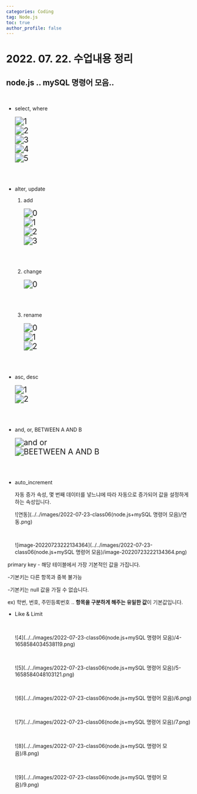 ```yaml
---
categories: Coding	
tag: Node.js
toc: true
author_profile: false
---
```




# 2022. 07. 22. 수업내용 정리 #

## node.js .. mySQL 명령어 모음..

<br>

* select, where

  <img src="../../images/2022-07-23-class06(node.js+mySQL 명령어 모음)/1.png" alt="1" style="zoom:150%;" />

  <br>

  <img src="../../images/2022-07-23-class06(node.js+mySQL 명령어 모음)/2.png" alt="2" style="zoom:150%;" />

  <br>

  <img src="../../images/2022-07-23-class06(node.js+mySQL 명령어 모음)/3.png" alt="3" style="zoom:150%;" />

  <br>

  <img src="../../images/2022-07-23-class06(node.js+mySQL 명령어 모음)/4.png" alt="4" style="zoom:150%;" />

  <br>

  <img src="../../images/2022-07-23-class06(node.js+mySQL 명령어 모음)/5.png" alt="5" style="zoom:150%;" />

  <br><br>

* alter, update

  1. add

     <img src="../../images/2022-07-23-class06(node.js+mySQL 명령어 모음)/0.png" alt="0" style="zoom:150%;" />

     <br>

     <img src="../../images/2022-07-23-class06(node.js+mySQL 명령어 모음)/1-165857627741395.png" alt="1" style="zoom:150%;" />

     <br>

     <img src="../../images/2022-07-23-class06(node.js+mySQL 명령어 모음)/2-165857629342497.png" alt="2" style="zoom:150%;" />

     <br>

     <img src="../../images/2022-07-23-class06(node.js+mySQL 명령어 모음)/3-165857630457199.png" alt="3" style="zoom:150%;" />

     <br><br>

  2. change

     <img src="../../images/2022-07-23-class06(node.js+mySQL 명령어 모음)/0-1658576353321101.png" alt="0" style="zoom:150%;" />

     <br><br>

  3. rename

     <img src="../../images/2022-07-23-class06(node.js+mySQL 명령어 모음)/0-1658576378103103.png" alt="0" style="zoom:150%;" />

     <br>

     <img src="../../images/2022-07-23-class06(node.js+mySQL 명령어 모음)/1-1658576387890105.png" alt="1" style="zoom:150%;" />

     <br>

     <img src="../../images/2022-07-23-class06(node.js+mySQL 명령어 모음)/2-1658576396404107.png" alt="2" style="zoom:150%;" />

     <br><br>

* asc, desc

  <img src="../../images/2022-07-23-class06(node.js+mySQL 명령어 모음)/1-1658576441690109.png" alt="1" style="zoom:150%;" />

  <br>

  <img src="../../images/2022-07-23-class06(node.js+mySQL 명령어 모음)/2-1658576453921111.png" alt="2" style="zoom:150%;" />

  <br><br>

* and, or, BETWEEN A AND B

  <img src="../../images/2022-07-23-class06(node.js+mySQL 명령어 모음)/and or.png" alt="and or" style="zoom:150%;" />

  <br>

  <img src="../../images/2022-07-23-class06(node.js+mySQL 명령어 모음)/BEETWEEN A AND B.png" alt="BEETWEEN A AND B" style="zoom:150%;" />

  <br><br>

* auto_increment

  자동 증가 속성, 몇 번째 데이터를 넣느냐에 따라 자동으로 증가되어 값을 설정하게 하는 속성입니다.<br>

  ![연동](../../images/2022-07-23-class06(node.js+mySQL 명령어 모음)/연동.png)

  <br>

  ![image-20220723222134364](../../images/2022-07-23-class06(node.js+mySQL 명령어 모음)/image-20220723222134364.png)

​		primary key - 해당 테이블에서 가장 기본적인 값을 가집니다. 

​		\-기본키는 다른 항목과 중복 불가능<br>

​		\-기본키는 null  값을 가질 수 없습니다.<br>

​		ex) 학번, 번호, 주민등록번호 .. **항목을 구분하게 해주는 유일한 값**이 기본값입니다. <br>

* Like & Limit

  <br>

  ![4](../../images/2022-07-23-class06(node.js+mySQL 명령어 모음)/4-1658584034538119.png)

  <br>

  ![5](../../images/2022-07-23-class06(node.js+mySQL 명령어 모음)/5-1658584048103121.png)

  <br>

  ![6](../../images/2022-07-23-class06(node.js+mySQL 명령어 모음)/6.png)

  <br>

  ![7](../../images/2022-07-23-class06(node.js+mySQL 명령어 모음)/7.png)

  <br>

  ![8](../../images/2022-07-23-class06(node.js+mySQL 명령어 모음)/8.png)

  <br>

  ![9](../../images/2022-07-23-class06(node.js+mySQL 명령어 모음)/9.png)

  

  

  